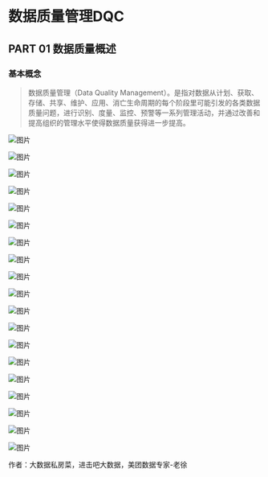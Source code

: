 # 数据质量管理DQC

## PART 01 数据质量概述

### 基本概念

> 数据质量管理（Data Quality Management）。是指对数据从计划、获取、存储、共享、维护、应用、消亡生命周期的每个阶段里可能引发的各类数据质量问题，进行识别、度量、监控、预警等一系列管理活动，并通过改善和提高组织的管理水平使得数据质量获得进一步提高。

![图片](数据质量管理DQC.assets/640.webp)



![图片](数据质量管理DQC.assets/640-1622688682921.webp)

![图片](数据质量管理DQC.assets/640-1622688718496.webp)

![图片](数据质量管理DQC.assets/640-1622688749793.webp)



![图片](数据质量管理DQC.assets/640-1622688800010.webp)



![图片](数据质量管理DQC.assets/640-1622688816762.webp)



![图片](数据质量管理DQC.assets/640-1622688826766.webp)



![图片](数据质量管理DQC.assets/640-1622688845339.webp)

![图片](数据质量管理DQC.assets/640-1622688865121.webp)

![图片](数据质量管理DQC.assets/640-1622688881787.webp)

![图片](数据质量管理DQC.assets/640-1622688907622.webp)



![图片](数据质量管理DQC.assets/640-1622688937986.webp)



![图片](数据质量管理DQC.assets/640-1622688956747.webp)



![图片](数据质量管理DQC.assets/640-1622688981488.webp)



![图片](数据质量管理DQC.assets/640-1622689006298.webp)



![图片](数据质量管理DQC.assets/640-1622689032848.webp)

![图片](数据质量管理DQC.assets/640-1622689073613.webp)



![图片](数据质量管理DQC.assets/640-1622689086687.webp)

![图片](数据质量管理DQC.assets/640-1622689104055.webp)

作者：大数据私房菜，进击吧大数据，美团数据专家-老徐